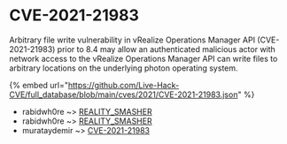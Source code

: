 # CVE-2021-21983

Arbitrary file write vulnerability in vRealize Operations Manager API (CVE-2021-21983) prior to 8.4 may allow an authenticated malicious actor with network access to the vRealize Operations Manager API can write files to arbitrary locations on the underlying photon operating system.

{% embed url="https://github.com/Live-Hack-CVE/full_database/blob/main/cves/2021/CVE-2021-21983.json" %}


* rabidwh0re ~> [REALITY_SMASHER](https://www.alice-snow.ru/2021/database/cve-2021-21983/reality_smasher-rabidwh0re)
* rabidwh0re ~> [REALITY_SMASHER](https://www.alice-snow.ru/2021/database/cve-2021-21983/reality_smasher-rabidwh0re)
* murataydemir ~> [CVE-2021-21983](https://www.alice-snow.ru/2021/database/cve-2021-21983/cve-2021-21983-murataydemir)